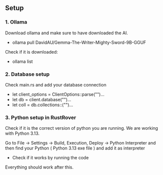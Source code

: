 ## Setup

### 1. Ollama

Download ollama and make sure to have downloaded the AI.
- ollama pull DavidAU/Gemma-The-Writer-Mighty-Sword-9B-GGUF

Check if it is downloaded:
- ollama list

### 2. Database setup

Check main.rs and add your database connection
- let client_options = ClientOptions::parse("<db connection>")...
- let db = client.database("<your db name>")...
- let coll = db.collections::<Weapon>("<your collection>")...


### 3. Python setup in RustRover

Check if it is the correct version of python you are running. 
We are working with Python 3.13.

Go to File -> Settings -> Build, Execution, Deploy -> Python Interpreter and then find your Python ( Python 3.13 exe file ) and add it as interpreter
- Check if it works by running the code

Everything should work after this.
